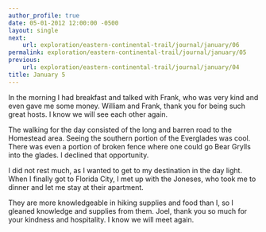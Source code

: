 ```yaml
---
author_profile: true
date: 05-01-2012 12:00:00 -0500
layout: single
next:
    url: exploration/eastern-continental-trail/journal/january/06
permalink: exploration/eastern-continental-trail/journal/january/05
previous:
    url: exploration/eastern-continental-trail/journal/january/04
title: January 5
---
```

In the morning I had breakfast and talked with Frank, who was very kind and even gave me some money. William and Frank, thank you for being such great hosts. I know we will see each other again.

The walking for the day consisted of the long and barren road to the Homestead area. Seeing the southern portion of the Everglades was cool. There was even a portion of broken fence where one could go Bear Grylls into the glades. I declined that opportunity.

I did not rest much, as I wanted to get to my destination in the day light. When I finally got to Florida City, I met up with the Joneses, who took me to dinner and let me stay at their apartment.

They are more knowledgeable in hiking supplies and food than I, so I gleaned knowledge and supplies from them. Joel, thank you so much for your kindness and hospitality. I know we will meet again.
